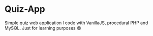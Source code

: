 # Quiz-App
Simple quiz web application I code with VanillaJS, procedural PHP and MySQL. Just for learning purposes :smiley:


